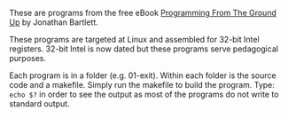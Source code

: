 These are programs from the free eBook
[Programming From The Ground Up](https://download-mirror.savannah.gnu.org/releases/pgubook/ProgrammingGroundUp-1-0-booksize.pdf)
by Jonathan Bartlett.

These programs are targeted at Linux and assembled for 32-bit Intel registers. 32-bit Intel is now dated but these programs serve pedagogical purposes.

Each program is in a folder (e.g. 01-exit). Within each folder is the source code and a makefile. Simply run the makefile to build the program. 
Type: `echo $?` in order to see the output as most of the programs do not write to standard output.
